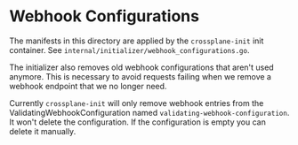 # Webhook Configurations

The manifests in this directory are applied by the `crossplane-init` init
container. See `internal/initializer/webhook_configurations.go`.

The initializer also removes old webhook configurations that aren't used
anymore. This is necessary to avoid requests failing when we remove a webhook
endpoint that we no longer need.

Currently `crossplane-init` will only remove webhook entries from the
ValidatingWebhookConfiguration named `validating-webhook-configuration`. It
won't delete the configuration. If the configuration is empty you can delete it
manually.